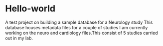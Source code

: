 # Hello-world
A test project on building a sample database for a Neurology study
This database houses metadata files for a couple of studies I am currently working on the neuro and cardiology files.This consist of 5 studies carried out in my lab.

